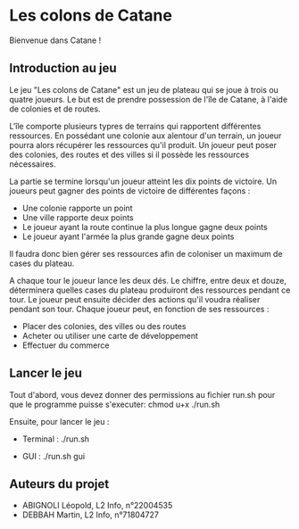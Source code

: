 # Les colons de Catane

Bienvenue dans Catane !



## Introduction au jeu

Le jeu "Les colons de Catane" est un jeu de plateau qui se joue à trois ou quatre joueurs.
Le but est de prendre possession de l'île de Catane, à l'aide de colonies et de routes.

L'île comporte plusieurs typres de terrains qui rapportent différentes ressources.
En possédant une colonie aux alentour d'un terrain, un joueur pourra alors récupérer les ressources qu'il produit.
Un joueur peut poser des colonies, des routes et des villes si il possède les ressources nécessaires.

La partie se termine lorsqu'un joueur atteint les dix points de victoire.
Un joueurs peut gagner des points de victoire de différentes façons :
- Une colonie rapporte un point
- Une ville rapporte deux points
- Le joueur ayant la route continue la plus longue gagne deux points
- Le joueur ayant l'armée la plus grande gagne deux points

Il faudra donc bien gérer ses ressources afin de coloniser un maximum de cases du plateau.

A chaque tour le joueur lance les deux dés.
Le chiffre, entre deux et douze, déterminera quelles cases du plateau produiront des ressources pendant ce tour.
Le joueur peut ensuite décider des actions qu'il voudra réaliser pendant son tour.
Chaque joueur peut, en fonction de ses ressources :
- Placer des colonies, des villes ou des routes
- Acheter ou utiliser une carte de développement
- Effectuer du commerce 


## Lancer le jeu

Tout d'abord, vous devez donner des permissions au fichier run.sh pour
que le programme puisse s'executer:
	chmod u+x ./run.sh

Ensuite, pour lancer le jeu :
- Terminal : ./run.sh

- GUI : ./run.sh gui


## Auteurs du projet

- ABIGNOLI Léopold, L2 Info, n°22004535
- DEBBAH Martin, L2 Info, n°71804727

